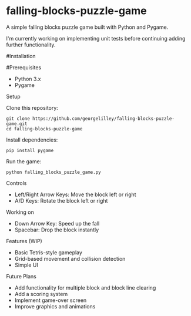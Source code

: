 # falling-blocks-puzzle-game

A simple falling blocks puzzle game built with Python and Pygame.

I'm currently working on implementing unit tests before continuing adding further functionality.

#Installation

#Prerequisites

-  Python 3.x
-  Pygame

Setup

Clone this repository:
    
    git clone https://github.com/georgelilley/falling-blocks-puzzle-game.git
    cd falling-blocks-puzzle-game

Install dependencies:

    pip install pygame

Run the game:
    
    python falling_blocks_puzzle_game.py

Controls

-  Left/Right Arrow Keys: Move the block left or right
-  A/D Keys: Rotate the block left or right

Working on
-  Down Arrow Key: Speed up the fall
-  Spacebar: Drop the block instantly

Features (WIP)
-  Basic Tetris-style gameplay
-  Grid-based movement and collision detection
-  Simple UI

Future Plans
-  Add functionality for multiple block and block line clearing
-  Add a scoring system
-  Implement game-over screen
-  Improve graphics and animations

